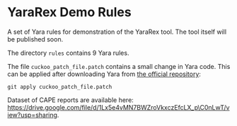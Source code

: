 # YaraRex Demo Rules

A set of Yara rules for demonstration of the YaraRex tool. The tool itself will be published soon. 

The directory `rules` contains 9 Yara rules. 

The file `cuckoo_patch_file.patch` contains a small change in Yara code. This can be applied after downloading Yara from [the official repository](https://github.com/VirusTotal/yara):

```
git apply cuckoo_patch_file.patch 
```

Dataset of CAPE reports are available here: https://drive.google.com/file/d/1Lx5e4vMN7BWZroVkxczEfcLX_p\C0nLwT/view?usp=sharing.